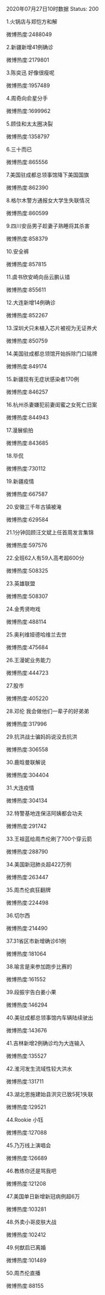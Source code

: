 2020年07月27日10时数据
Status: 200

1.火锅店与郑恺方和解

微博热度:2488049

2.新疆新增41例确诊

微博热度:2179801

3.陈奕迅 好像很瘦呢

微博热度:1957489

4.周奇向俞星分手

微博热度:1699962

5.顾佳和太太圈决裂

微博热度:1358797

6.三十而已

微博热度:865556

7.美国驻成都总领事馆降下美国国旗

微博热度:862390

8.格尔木警方通报女大学生失联情况

微博热度:860599

9.四川安岳男子趁妻子熟睡将其杀害

微博热度:858379

10.安全裤

微博热度:857815

11.虞书欣安崎向岳云鹏认错

微博热度:855611

12.大连新增14例确诊

微博热度:852267

13.深圳犬只未植入芯片被视为无证养犬

微博热度:850759

14.美国驻成都总领馆开始拆除门口铭牌

微博热度:849174

15.新疆现有无症状感染者170例

微博热度:846257

16.杭州杀妻嫌犯前妻闺蜜之女死亡旧案

微博热度:844943

17.漫展偷拍

微博热度:843685

18.毕侃

微博热度:730112

19.新疆疫情

微博热度:667587

20.安徽三千年古镇被淹

微博热度:629584

21.1分钟回顾汪文斌上任首周发言集锦

微博热度:597576

22.全班62人有59人高考超600分

微博热度:508325

23.英雄联盟

微博热度:508307

24.金秀贤吻戏

微博热度:488114

25.奥利维娅德哈维兰去世

微博热度:475684

26.王漫妮业务能力

微博热度:444723

27.股市

微博热度:405220

28.邓伦 我会做他们一辈子的好弟弟

微博热度:317996

29.抗洪战士骗妈妈说没去抗洪

微博热度:306558

30.鹿晗曼联解说

微博热度:304404

31.大连疫情

微博热度:304134

32.特警基地连保洁阿姨都会功夫

微博热度:291742

33.王祖蓝给周杰伦刷了700个穿云箭

微博热度:288790

34.美国新冠肺炎超422万例

微博热度:263447

35.周杰伦疯狂翻牌

微博热度:224498

36.切尔西

微博热度:214490

37.31省区市新增确诊61例

微博热度:181064

38.喻言是来参加跑步比赛的

微博热度:161552

39.段振宇告白姜小果

微博热度:146294

40.美驻成都总领事馆内车辆陆续驶出

微博热度:143676

41.吉林新增2例确诊均为大连输入

微博热度:135527

42.淮河发生流域性较大洪水

微博热度:131711

43.湖北恩施建始县洪灾已致5死1失联

微博热度:129521

44.Rookie 小钰

微博热度:127088

45.乃万线上演唱会

微博热度:126689

46.教练你还是骂我吧

微博热度:121208

47.美国单日新增新冠病例超6万

微博热度:103281

48.外卖小哥皮肤大战

微博热度:102412

49.何猷启已离婚

微博热度:101489

50.周杰伦直播

微博热度:88155

